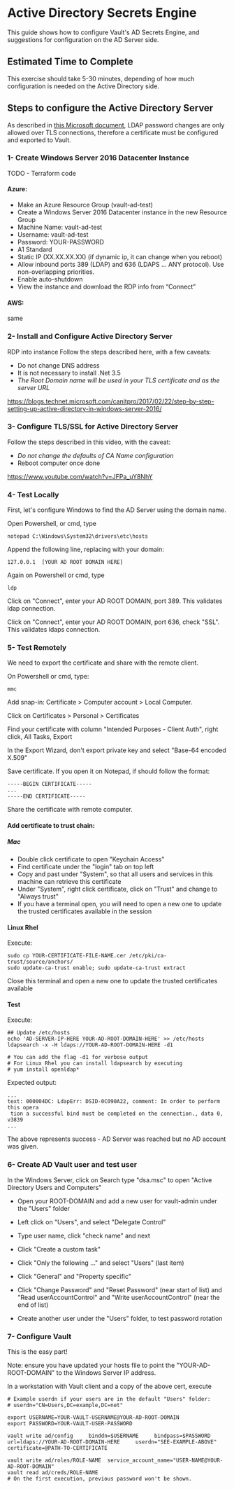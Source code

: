 #  Active Directory Secrets Engine
This guide shows how to configure Vault's AD Secrets Engine, and suggestions for configuration on the AD Server side.

## Estimated Time to Complete
This exercise should take 5-30 minutes, depending of how much configuration is needed on the Active Directory side.

## Steps to configure the Active Directory Server
As described in [this Microsoft document][ldap-tls], LDAP password changes are only allowed over TLS connections, therefore a certificate must be configured and exported to Vault.

### 1- Create Windows Server 2016 Datacenter Instance
TODO - Terraform code
#### Azure:

- Make an Azure Resource Group (vault-ad-test)
- Create a Windows Server 2016 Datacenter instance in the new Resource Group
- Machine Name: vault-ad-test
- Username: vault-ad-test
- Password: YOUR-PASSWORD
- A1 Standard
- Static IP  (XX.XX.XX.XX) (if dynamic ip, it can change when you reboot)
- Allow inbound ports 389 (LDAP) and 636 (LDAPS … ANY protocol). Use non-overlapping priorities.
- Enable auto-shutdown
- View the instance and download the RDP info from “Connect”

#### AWS:
same

### 2- Install and Configure Active Directory Server
RDP into instance
Follow the steps described here, with a few caveats:
- Do not change DNS address
- It is not necessary to install .Net 3.5 
- *The Root Domain name will be used in your TLS certificate and as the server URL*

https://blogs.technet.microsoft.com/canitpro/2017/02/22/step-by-step-setting-up-active-directory-in-windows-server-2016/

### 3- Configure TLS/SSL for Active Directory Server
Follow the steps described in this video, with the caveat:
- *Do not change the defaults of CA Name configuration*
- Reboot computer once done

https://www.youtube.com/watch?v=JFPa_uY8NhY

### 4- Test Locally
First, let's configure Windows to find the AD Server using the domain name.

Open Powershell, or cmd, type
```
notepad C:\Windows\System32\drivers\etc\hosts
```
Append the following line, replacing with your domain: 
```
127.0.0.1  [YOUR AD ROOT DOMAIN HERE]
```

Again on Powershell or cmd, type
```
ldp
```
Click on "Connect", enter your AD ROOT DOMAIN, port 389. This validates ldap connection.

Click on "Connect", enter your AD ROOT DOMAIN, port 636, check "SSL". This validates ldaps connection.

### 5- Test Remotely
We need to export the certificate and share with the remote client.

On Powershell or cmd, type:
```
mmc
```
Add snap-in: Certificate > Computer account > Local Computer.

Click on Certificates > Personal > Certificates

Find your certificate with column "Intended Purposes - Client Auth", right click, All Tasks, Export

In the Export Wizard, don't export private key and select "Base-64 encoded X.509"

Save certificate. If you open it on Notepad, if should follow the format:
```
-----BEGIN CERTIFICATE-----
...
-----END CERTIFICATE-----
```

Share the certificate with remote computer.

#### Add certificate to trust chain:
##### Mac
- Double click certificate to open "Keychain Access"
- Find certificate under the "login" tab on top left
- Copy and past under "System", so that all users and services in this machine can retrieve this certificate
- Under "System", right click certificate, click on "Trust" and change to "Always trust"
- If you have a terminal open, you will need to open a new one to update the trusted certificates available in the session

#### Linux Rhel
Execute:
```
sudo cp YOUR-CERTIFICATE-FILE-NAME.cer /etc/pki/ca-trust/source/anchors/
sudo update-ca-trust enable; sudo update-ca-trust extract
```
Close this terminal and open a new one to update the trusted certificates available

#### Test
Execute:
```
## Update /etc/hosts
echo 'AD-SERVER-IP-HERE YOUR-AD-ROOT-DOMAIN-HERE' >> /etc/hosts
ldapsearch -x -H ldaps://YOUR-AD-ROOT-DOMAIN-HERE -d1

# You can add the flag -d1 for verbose output
# For Linux Rhel you can install ldapsearch by executing
# yum install openldap*
```
Expected output:
```
...
text: 000004DC: LdapErr: DSID-0C090A22, comment: In order to perform this opera
 tion a successful bind must be completed on the connection., data 0, v3839
... 
```
The above represents success - AD Server was reached but no AD account was given.

### 6- Create AD Vault user and test user
In the Windows Server, click on Search type "dsa.msc" to open "Active Directory Users and Computers"

- Open your ROOT-DOMAIN and add a new user for vault-admin under the "Users" folder
- Left click on "Users", and select "Delegate Control"
- Type user name, click "check name" and next
- Click "Create a custom task"
- Click "Only the following ..." and select "Users" (last item)
- Click "General" and "Property specific"
- Click "Change Password" and "Reset Password" (near start of list) and "Read userAccountControl" and "Write userAccountControl" (near the end of list)

- Create another user under the "Users" folder, to test password rotation


### 7- Configure Vault
This is the easy part!

Note: ensure you have updated your hosts file to point the "YOUR-AD-ROOT-DOMAIN" to the Windows Server IP address.

In a workstation with Vault client and a copy of the above cert, execute
```
# Example userdn if your users are in the default "Users" folder:
# userdn="CN=Users,DC=example,DC=net"

export USERNAME=YOUR-VAULT-USERNAME@YOUR-AD-ROOT-DOMAIN
export PASSWORD=YOUR-VAULT-USER-PASSWORD

vault write ad/config     binddn=$USERNAME     bindpass=$PASSWORD     url=ldaps://YOUR-AD-ROOT-DOMAIN-HERE     userdn="SEE-EXAMPLE-ABOVE" certificate=@PATH-TO-CERTIFICATE

vault write ad/roles/ROLE-NAME  service_account_name="USER-NAME@YOUR-AD-ROOT-DOMAIN"
vault read ad/creds/ROLE-NAME
# On the first execution, previous password won't be shown.
```

[ldap-tls]: https://support.microsoft.com/en-us/help/269190/how-to-change-a-windows-active-directory-and-lds-user-password-through